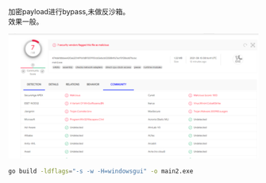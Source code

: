 加密payload进行bypass,未做反沙箱。  
效果一般。

![](img.png)

```bash
go build -ldflags="-s -w -H=windowsgui" -o main2.exe
```



